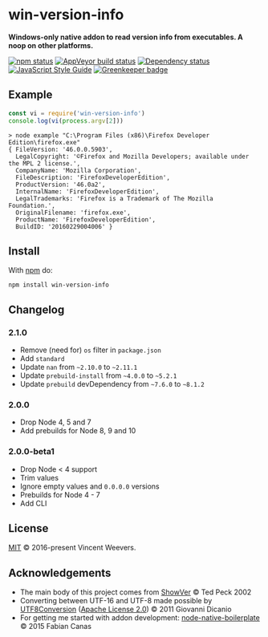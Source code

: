 # win-version-info

**Windows-only native addon to read version info from executables. A noop on other platforms.**

[![npm status](http://img.shields.io/npm/v/win-version-info.svg?style=flat-square)](https://www.npmjs.org/package/win-version-info)
[![AppVeyor build status](https://img.shields.io/appveyor/ci/vweevers/win-version-info.svg?style=flat-square&label=appveyor)](https://ci.appveyor.com/project/vweevers/win-version-info)
[![Dependency status](https://img.shields.io/david/vweevers/win-version-info.svg?style=flat-square)](https://david-dm.org/vweevers/win-version-info)
[![JavaScript Style Guide](https://img.shields.io/badge/code_style-standard-brightgreen.svg)](https://standardjs.com) [![Greenkeeper badge](https://badges.greenkeeper.io/vweevers/win-version-info.svg)](https://greenkeeper.io/)

## Example

```js
const vi = require('win-version-info')
console.log(vi(process.argv[2]))
```

```
> node example "C:\Program Files (x86)\Firefox Developer Edition\firefox.exe"
{ FileVersion: '46.0.0.5903',
  LegalCopyright: '©Firefox and Mozilla Developers; available under the MPL 2 license.',
  CompanyName: 'Mozilla Corporation',
  FileDescription: 'FirefoxDeveloperEdition',
  ProductVersion: '46.0a2',
  InternalName: 'FirefoxDeveloperEdition',
  LegalTrademarks: 'Firefox is a Trademark of The Mozilla Foundation.',
  OriginalFilename: 'firefox.exe',
  ProductName: 'FirefoxDeveloperEdition',
  BuildID: '20160229004006' }
```

## Install

With [npm](https://npmjs.org) do:

```
npm install win-version-info
```

## Changelog

### 2.1.0

- Remove (need for) `os` filter in `package.json`
- Add `standard`
- Update `nan` from `~2.10.0` to `~2.11.1`
- Update `prebuild-install` from `~4.0.0` to `~5.2.1`
- Update `prebuild` devDependency from `~7.6.0` to `~8.1.2`

### 2.0.0

- Drop Node 4, 5 and 7
- Add prebuilds for Node 8, 9 and 10

### 2.0.0-beta1

- Drop Node < 4 support
- Trim values
- Ignore empty values and `0.0.0.0` versions
- Prebuilds for Node 4 - 7
- Add CLI

## License

[MIT](./LICENSE) © 2016-present Vincent Weevers.

## Acknowledgements

- The main body of this project comes from [ShowVer](http://www.codeproject.com/Articles/2457/ShowVer-exe-command-line-VERSIONINFO-display-progr) © Ted Peck 2002
- Converting between UTF-16 and UTF-8 made possible by  [UTF8Conversion](https://code.msdn.microsoft.com/C-UTF-8-Conversion-Helpers-22c0a664) ([Apache License 2.0](http://spdx.org/licenses/Apache-2.0.html)) © 2011 Giovanni Dicanio
- For getting me started with addon development: [node-native-boilerplate](https://github.com/fcanas/node-native-boilerplate) © 2015 Fabian Canas

